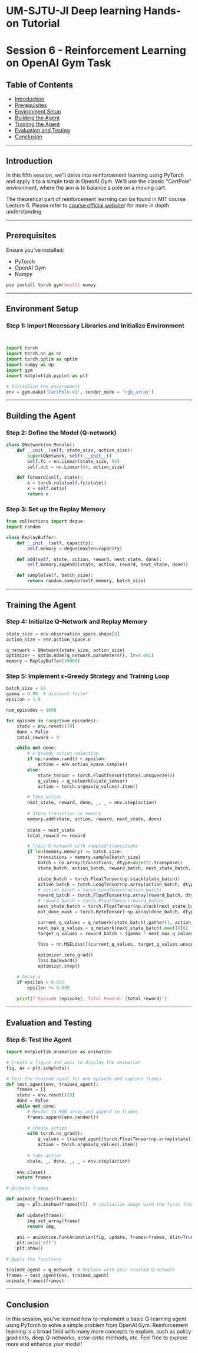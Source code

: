 # UM-SJTU-JI Deep learning Hands-on Tutorial 
# Session 6 - Reinforcement Learning on OpenAI Gym Task

## Table of Contents

- [Introduction](#introduction)
- [Prerequisites](#prerequisites)
- [Environment Setup](#environment-setup)
- [Building the Agent](#building-the-agent)
- [Training the Agent](#training-the-agent)
- [Evaluation and Testing](#evaluation-and-testing)
- [Conclusion](#conclusion)

---

## Introduction

In this fifth session, we'll delve into reinforcement learning using PyTorch and apply it to a simple task in OpenAI Gym. We'll use the classic "CartPole" environment, where the aim is to balance a pole on a moving cart.

The theoretical part of reinforcement learning can be found in MIT course Lecture 6. Please refer to [course official website](http://introtodeeplearning.com/)/ for more in depth understanding.

---

## Prerequisites

Ensure you've installed:

- PyTorch
- OpenAI Gym
- Numpy

```bash
pip install torch gym[box2d] numpy
```

---

## Environment Setup

### Step 1: Import Necessary Libraries and Initialize Environment


```python


import torch
import torch.nn as nn
import torch.optim as optim
import numpy as np
import gym
import matplotlib.pyplot as plt

# Initialize the environment
env = gym.make('CartPole-v1', render_mode = 'rgb_array')
```

---

## Building the Agent

### Step 2: Define the Model (Q-network)

```python
class QNetwork(nn.Module):
    def __init__(self, state_size, action_size):
        super(QNetwork, self).__init__()
        self.fc = nn.Linear(state_size, 64)
        self.out = nn.Linear(64, action_size)

    def forward(self, state):
        x = torch.relu(self.fc(state))
        x = self.out(x)
        return x
```

### Step 3: Set up the Replay Memory

```python
from collections import deque
import random

class ReplayBuffer:
    def __init__(self, capacity):
        self.memory = deque(maxlen=capacity)

    def add(self, state, action, reward, next_state, done):
        self.memory.append((state, action, reward, next_state, done))

    def sample(self, batch_size):
        return random.sample(self.memory, batch_size)
```

---

## Training the Agent

### Step 4: Initialize Q-Network and Replay Memory

```python
state_size = env.observation_space.shape[0]
action_size = env.action_space.n

q_network = QNetwork(state_size, action_size)
optimizer = optim.Adam(q_network.parameters(), lr=0.001)
memory = ReplayBuffer(10000)
```

### Step 5: Implement ε-Greedy Strategy and Training Loop

```python
batch_size = 64
gamma = 0.99  # discount factor
epsilon = 1.0

num_episodes = 1000

for episode in range(num_episodes):
    state = env.reset()[0]
    done = False
    total_reward = 0

    while not done:
        # ε-greedy action selection
        if np.random.rand() < epsilon:
            action = env.action_space.sample()
        else:
            state_tensor = torch.FloatTensor(state).unsqueeze(0)
            q_values = q_network(state_tensor)
            action = torch.argmax(q_values).item()

        # Take action
        next_state, reward, done, _, _ = env.step(action)
        
        # Store transition in memory
        memory.add(state, action, reward, next_state, done)
        
        state = next_state
        total_reward += reward

        # Train Q-network with sampled transitions
        if len(memory.memory) >= batch_size:
            transitions = memory.sample(batch_size)
            batch = np.array(transitions, dtype=object).transpose()
            state_batch, action_batch, reward_batch, next_state_batch, done_batch = batch

            state_batch = torch.FloatTensor(np.stack(state_batch))
            action_batch = torch.LongTensor(np.array(action_batch, dtype=np.int32))
            # action_batch = torch.LongTensor(action_batch)
            reward_batch = torch.FloatTensor(np.array(reward_batch, dtype=np.float32))
            # reward_batch = torch.FloatTensor(reward_batch)
            next_state_batch = torch.FloatTensor(np.stack(next_state_batch))
            not_done_mask = torch.ByteTensor(~np.array(done_batch, dtype=np.uint8))

            current_q_values = q_network(state_batch).gather(1, action_batch.unsqueeze(1))
            next_max_q_values = q_network(next_state_batch).max(1)[0]
            target_q_values = reward_batch + (gamma * next_max_q_values * not_done_mask)

            loss = nn.MSELoss()(current_q_values, target_q_values.unsqueeze(1))
            
            optimizer.zero_grad()
            loss.backward()
            optimizer.step()

    # Decay ε
    if epsilon > 0.05:
        epsilon *= 0.995
    
    print(f'Episode {episode}, Total Reward: {total_reward}')
```

---

## Evaluation and Testing

### Step 6: Test the Agent
```python
import matplotlib.animation as animation

# Create a figure and axis to display the animation
fig, ax = plt.subplots()

# Test the trained agent for one episode and capture frames
def test_agent(env, trained_agent):
    frames = []
    state = env.reset()[0]
    done = False
    while not done:
        # Render to RGB array and append to frames
        frames.append(env.render())
        
        # Choose action
        with torch.no_grad():
            q_values = trained_agent(torch.FloatTensor(np.array(state)).unsqueeze(0))
            action = torch.argmax(q_values).item()
        
        # Take action
        state, _, done, _, _ = env.step(action)
    
    env.close()
    return frames

# Animate frames

def animate_frames(frames):
    img = plt.imshow(frames[0])  # initialize image with the first frame
    
    def update(frame):
        img.set_array(frame)
        return img,
    
    ani = animation.FuncAnimation(fig, update, frames=frames, blit=True, interval=50)
    plt.axis('off')
    plt.show()

# Apply the functions

trained_agent = q_network  # Replace with your trained Q-network
frames = test_agent(env, trained_agent)
animate_frames(frames)
```
---

## Conclusion

In this session, you've learned how to implement a basic Q-learning agent using PyTorch to solve a simple problem from OpenAI Gym. Reinforcement learning is a broad field with many more concepts to explore, such as policy gradients, deep Q-networks, actor-critic methods, etc. Feel free to explore more and enhance your model!
